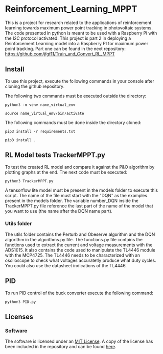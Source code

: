 # Reinforcement_Learning_MPPT
This is a project for research related to the applications of reinforcement learning towards maximum power point tracking in photovoltaic systems. The code presented in python is meant to be used with a Raspberry Pi with the I2C protocol activated. This project is part 2 in deploying a Reinforcement Learning model into a Raspberry PI for maximum power point tracking. Part one can be found in the next repository:
https://github.com/jfgf11/Train_and_Convert_RL_MPPT

## Install

To use this project, execute the following commands in your console after cloning the github repository:

The following two commands must be executed outside the directory:
```
python3 -m venv name_virtual_env
```
```
source name_virtual_env/bin/activate
```
The following commands must be done inside the directory cloned:
```
pip3 install -r requirements.txt
```
```
pip3 install .
```

## RL Model tests TrackerMPPT.py

To test the created RL model and compare it against the P&O algorithm by plotting graphs at the end. The next code must be executed:
```
python3 TrackerMPPT.py
```
A tensorflow lite model must be present in the models folder to execute this script. The name of the file must start with the "DQN" as the examples present in the models folder. The variable number_DQN inside the TrackerMPPT.py file reference the last part of the name of the model that you want to use (the name after the DQN name part).

### Utils folder
The utils folder contains the Perturb and Obeserve algorithm and the DQN algorithm in the algorithms.py file. The functions.py file contains the functions used to extract the current and voltage measurements with the ADS1015. It also contains the code used to manipulate the TL4446 module with the MCP4725. The TL4446 needs to be characterized with an osciloscope to check what voltages accuratetly produce what duty cycles. You could also use the datasheet indications of the TL4446.


## PID

To run PID control of the buck converter execute the following command:

```
python3 PID.py
```


## Licenses

### Software
The software is licensed under an [MIT License](https://opensource.org/licenses/MIT). A copy of the license has been included in the repository and can be found [here](https://github.com/jfgf11/Reinforcement_Learning_MPPT/blob/main/LICENSE-MIT.txt).


